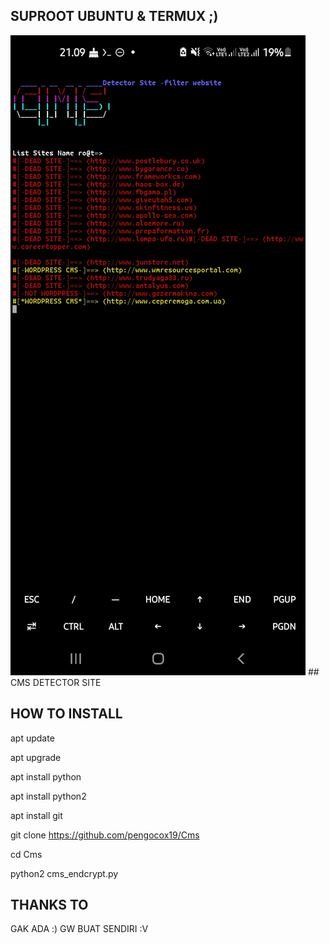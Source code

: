 ## SUPROOT UBUNTU & TERMUX ;)

<img src="https://github.com/pengocox19/Cms/blob/main/Screenshot_20211221-210944_Termux.jpg">
## CMS DETECTOR SITE

## HOW TO INSTALL
apt update

apt upgrade

apt install python

apt install python2

apt install git

git clone https://github.com/pengocox19/Cms

cd Cms

python2 cms_endcrypt.py


## THANKS TO

GAK ADA :) GW BUAT SENDIRI :V
